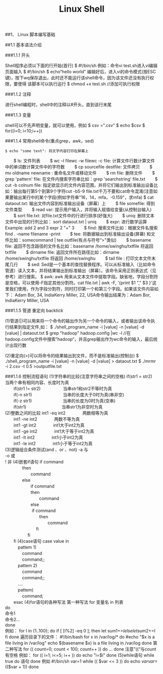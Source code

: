 ﻿---
layout: post
title: Linux Shell
category: blog
description: Shell是用户与Linux操作系统沟通的桥梁，Shell编程仍然起着不可忽视的作用。深入地了解和熟练地掌握Shell编程，是每一个Linux用户的必修功课之一。
---

##1、 Linux 脚本编写基础

##1.1	基本语法介绍

###1.1.1	开头

Shell程序必须以下面的行开始(首行)
	$ #!/bin/sh
例如：命令vi test.sh进入vi编辑页面输入
	$ #!/bin/sh
	$ echo“hello world"
编辑好后，进入vi的命令模式(按ESC键)，按下wq保存退出，此时还不能运行该shell命令，因为该文件还没有执行权限，要使得
该脚本可以执行运行
	$ chmod +x test.sh		//添加可执行权限

###1.1.2	注释

进行shell编程时，shell中的注释以#开头，直到该行末尾

###1.1.3	变量

shell可以不先声明变量，就可以使用，例如
	$ csv =".csv"
	$ echo $csv
	$ for((i=0; i<10;i++))
	
###1.1.4	常用shell命令(重点grep，awk，sed)

	$ echo "some text": 将文字内容打印在屏幕上
　　$ ls: 文件列表
　　$ wc –l filewc -w filewc -c file: 计算文件行数计算文件中的单词数计算文件中的字符数
　　$ cp sourcefile destfile: 文件拷贝
　　$ mv oldname newname : 重命名文件或移动文件
　　$ rm file: 删除文件
　　$ grep 'pattern' file: 在文件内搜索字符串比如：grep 'searchstring' file.txt
　　$ cut -b colnum file: 指定欲显示的文件内容范围，并将它们输出到标准输出设备比如：输出每行第5个到第9个字符cut -b5-9 file.txt千万不要和cat命令混淆(注意如果要输出某行中的某个字段(例如字符串"16，14，mfa，-0.159"，求mfa)
	$ cat dataout.txt: 输出文件内容到标准输出设备（屏幕）上
　　$ file somefile: 得到文件类型
　　$ read var: 提示用户输入，并将输入赋值给变量(从控制台输入)
　　$ sort file.txt: 对file.txt文件中的行进行排序(好强大)
　　$ uniq: 删除文本文件中出现的行列比如： sort dataout.txt | uniq
　　$ expr: 进行数学运算Example: add 2 and 3 expr 2 "+" 3
　　$ find: 搜索文件比如：根据文件名搜索find . -name filename -print
　　$ tee: 将数据输出到标准输出设备(屏幕) 和文件比如：somecommand | tee outfile(有点与符号“>"类似)
　　$ basename file: 返回不包含路径的文件名比如：basename /home/swinghu/txtfile 将返回 txtfile
　　$ dirname file: 返回文件所在路径比如：dirname /home/swinghu/txtfile 将返回 /home/swinghu
　　$ tail file : 打印文本文件末尾几行
　　$ sed: Sed是一个基本的查找替换程序。可以从标准输入（比如命令管道）读入文本，并将结果输出到标准输出（屏幕）。该命令采用正则表达式（见参考）进行搜索。
	$ awk: awk 用来从文本文件中提取字段。缺省地，字段分割符是空格，可以使用-F指定其他分割符。cat file.txt | awk -F, '{print $1 "," $3 }'这里我们使用，作为字段分割符，同时打印第一个和第三个字段。如果该文件内容如下： Adam Bor, 34, IndiaKerry Miller, 22, USA命令输出结果为：Adam Bor, IndiaKerry Miller, USA
	
###1.1.5	管道 重定向 backtick

(1)管道(|)可以用来将一个命令的输出作为另一个命令的输入，或者输出该命令执行结果到指定文件,如：
	$ ./shell_program_name -i [value] -n [value] -d [value] | dataout.txt
	$ grep "hadoop" hadoop.config |wc -l  //在hadoop.config文件中搜索”hadoop“，并且grep输出作为wc命令的输入，最后统计出现行数
	
(2)重定向(>)可以将命令的结果输出到文件，而不是标准输出(控制台)
	$ ./shell_program_name -i [value] -n [value] -d [value] > dataout.txt
	$ ./mrmr -i 2.csv -t 0.5 >outputfile.txt
	
###1.1.6	控制流程语句
(1)字符串的比较(注意字符串之间的空格)
	if(str1 = str2)　　　　　　当两个串有相同内容、长度时为真   
　　if(str1 != str2)　　　　　 当串str1和str2不等时为真    
　　if(-n str1)　　　　　　　  当串的长度大于0时为真(串非空)    
　　if(-z str1)　　　　　　　  当串的长度为0时为真(空串)    
　　if(str1)　　　　　　　　   当串str1为非空时为真    
(2)整数之间的比较
	int1 -eq int2　　　　两数相等为真    
　　int1 -ne int2　　　　两数不等为真   
　　int1 -gt int2　　　　int1大于int2为真   
　　int1 -ge int2　　　　int1大于等于int2为真    
　　int1 -lt int2　　　　int1小于int2为真    
　　int1 -le int2　　　　int1小于等于int2为真    
(3)逻辑组合条件测试(and 、or 、not)
	-a     与    
	-o     或    
	!      非 
(4)嵌套if语句
	if command    
　　　　then    
　　　　　　command    
　　　　else    
　　　　　　if command    
　　　　　　then    
　　　　　　　　command    
　　　　　　else   
　　　　　　	if command    
　　　　　　　　then    
　　　　　　　　　　command    
　　　　　　　  fi    
　　　　　  fi    
　　fi
(4)case语句
	case value in    
　　　pattem 1)    
　　　　command    
　　　　command;;    
　　　pattem 2)    
　　　　command    
　　　　command;;    
　　　....    
　　　pattem)    
　　　　command;    
　　esac
(4)for语句的各种写法
第一种写法
	for 变量名 in 列表  
	do  
		命令1  
		命令2…  
	done  
例如：
	for I in {1..100}; 
	do 
	if [ $[$I%2] -eq 0 ]; then 
		let sum1+=$I 
	else 
		let sum2+=$I 
	fi 
done 
遍历目录下的文件：
	#!/bin/bash
	for x in /var/log/*
	do
        #echo "$x is a file living in /var/log"
        echo $(basename $x) is a file living in /var/log
	done
第二种写法
	for (( count=0; count < 100; count++ ))
	do
		...
	done
	注意”((“与count有空格
例如：
	for (( i=1; i<=5; i++ ))
	do
        echo "i=$i"
	done
(5)while语句
	while true
	do
		语句
	done
例如
	#!/bin/sh
	var=1
	while (( $var <= 3 ))
	do
		echo $var
		var=$(($var + 1))
	done





















